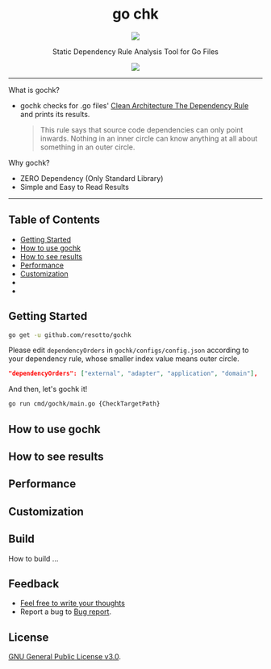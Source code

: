 <h1 align="center">go chk</h1>

<p align="center">
  <a href="https://github.com/resotto/gochk/blob/master/LICENSE"><img src="https://img.shields.io/badge/license-GPL%20v3.0-brightgreen.svg" /></a>
</p>

<p align="center">
  Static Dependency Rule Analysis Tool for Go Files
</p>

<p align="center">
  <img src="https://user-images.githubusercontent.com/19743841/96338043-67719c80-10c6-11eb-9a5f-3b672356a9d6.gif">
</p>

---

What is gochk?

- gochk checks for .go files' [Clean Architecture The Dependency Rule](https://blog.cleancoder.com/uncle-bob/2012/08/13/the-clean-architecture.html#the-dependency-rule) and prints its results.
  > This rule says that source code dependencies can only point inwards. Nothing in an inner circle can know anything at all about something in an outer circle.

Why gochk?

- ZERO Dependency (Only Standard Library)
- Simple and Easy to Read Results

---

## Table of Contents

- [Getting Started](#getting-started)
- [How to use gochk](#how-to-use-gochk)
- [How to see results](#how-to-see-results)
- [Performance](#performance)
- [Customization](#customization)
- [](#)
- [](#)

## Getting Started

```zsh
go get -u github.com/resotto/gochk
```

Please edit `dependencyOrders` in `gochk/configs/config.json` according to your dependency rule, whose smaller index value means outer circle.

```json
"dependencyOrders": ["external", "adapter", "application", "domain"],
```

And then, let's gochk it!

```zsh
go run cmd/gochk/main.go {CheckTargetPath}
```

## How to use gochk

## How to see results

## Performance

## Customization

## Build

How to build ...

## Feedback

- [Feel free to write your thoughts](https://github.com/resotto/gochk/issues/1)
- Report a bug to [Bug report](https://github.com/resotto/gochk/issues/2).

## License

[GNU General Public License v3.0](https://github.com/resotto/gochk/blob/master/LICENSE).
